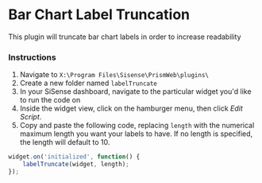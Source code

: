 # Bar Chart Label Truncation
This plugin will truncate bar chart labels in order to increase readability
### Instructions
1. Navigate to `X:\Program Files\Sisense\PrismWeb\plugins\`
1. Create a new folder named `labelTruncate`
1. In your SiSense dashboard, navigate to the particular widget you'd like to run the code on
1. Inside the widget view, click on the hamburger menu, then click *Edit Script*.
1. Copy and paste the following code, replacing `length` with the numerical maximum length you want your labels to have. If no length is specified, the length will default to 10.

```javascript
widget.on('initialized', function() {
	labelTruncate(widget, length);
});
```
